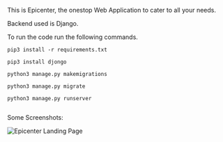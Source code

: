 This is Epicenter, the onestop Web Application to cater to all your needs.

Backend used is Django.


To run the code run the following commands.


``` 
pip3 install -r requirements.txt

pip3 install djongo
    
python3 manage.py makemigrations
    
python3 manage.py migrate
    
python3 manage.py runserver
    
 ```

Some Screenshots:

![Epicenter Landing Page](https://github.com/adismort14/zapricon/assets/104080429/21fa679b-ca65-487c-9bd1-24a6230f3baa)



